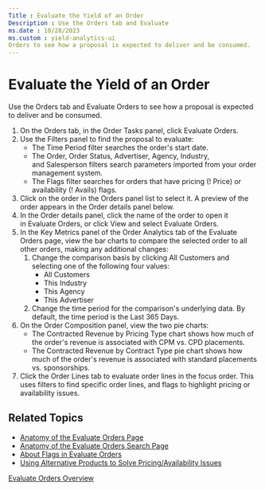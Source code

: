```yaml
---
Title : Evaluate the Yield of an Order
Description : Use the Orders tab and Evaluate
ms.date : 10/28/2023
ms.custom : yield-analytics-ui
Orders to see how a proposal is expected to deliver and be consumed.
---
```



# Evaluate the Yield of an Order



Use the Orders tab and Evaluate
Orders to see how a proposal is expected to deliver and be consumed.

1.  On the Orders tab, in the Order
    Tasks panel, click Evaluate
    Orders.
2.  Use the Filters panel to find the proposal to evaluate:
    - The Time Period filter searches the order's start date. 
    - The Order, Order Status, Advertiser, Agency, Industry,
      and Salesperson filters search parameters imported from your order
      management system. 
    - The Flags filter searches for orders that have pricing (! Price)
      or availability (! Avails) flags.
3.  Click on the order in the Orders panel list to select it. A preview
    of the order appears in the Order details panel below.
4.  In the Order details panel, click the name of the order to open it
    in Evaluate Orders, or
    click View and select Evaluate
    Orders. 
5.  In the Key Metrics panel of the Order
    Analytics tab of the Evaluate Orders page, view the bar
    charts to compare the selected order to all other orders, making any
    additional changes:
    1.  Change the comparison basis by
        clicking All Customers and
        selecting one of the following four values:
        - All Customers
        - This Industry
        - This Agency
        - This Advertiser 
    2.  Change the time period for the comparison's underlying data. By
        default, the time period is the Last 365 Days. 
6.  On the Order Composition panel, view the two pie charts:
    - The Contracted Revenue by Pricing Type chart shows how much of the
      order's revenue is associated with CPM vs. CPD placements.
    - The Contracted Revenue by Contract Type pie chart shows how much
      of the order's revenue is associated with standard placements vs.
      sponsorships.
7.  Click the Order Lines tab to
    evaluate order lines in the focus order. This uses filters to find
    specific order lines, and flags to highlight pricing or availability
    issues.


## Related Topics

- <a href="anatomy-of-the-evaluate-orders-page.md" class="xref">Anatomy
  of the Evaluate Orders Page</a>
- <a href="anatomy-of-the-evaluate-orders-search-page.md"
  class="xref">Anatomy of the Evaluate Orders Search Page</a>
- <a href="about-flags-in-evaluate-orders.md" class="xref">About Flags
  in Evaluate Orders</a>
- <a
  href="using-alternative-products-to-solve-pricing-availability-issues.md"
  class="xref">Using Alternative Products to Solve Pricing/Availability
  Issues</a>  
    





<a href="evaluate-orders-overview.md" class="link">Evaluate
Orders Overview</a>






